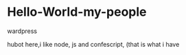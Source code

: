 # Hello-World-my-people
wardpress

hubot here,i like node, js and confescript, (that is what i have
